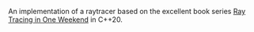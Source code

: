 An implementation of a raytracer based on the excellent book series [Ray Tracing in One Weekend](https://raytracing.github.io/) in C++20.

